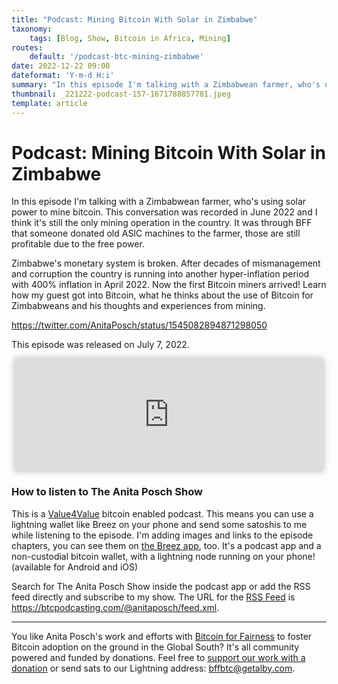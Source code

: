 ```yaml
---
title: "Podcast: Mining Bitcoin With Solar in Zimbabwe"
taxonomy:
    tags: [Blog, Show, Bitcoin in Africa, Mining]
routes:
    default: '/podcast-btc-mining-zimbabwe'
date: 2022-12-22 09:00
dateformat: 'Y-m-d H:i'
summary: "In this episode I'm talking with a Zimbabwean farmer, who's using solar power to mine bitcoin. This conversation was recorded in June 2022 and I think it's still the only mining operation in the country."
thumbnail: _221222-podcast-157-1671788857781.jpeg
template: article
---
```


# Podcast: Mining Bitcoin With Solar in Zimbabwe

In this episode I'm talking with a Zimbabwean farmer, who's using solar power to mine bitcoin. This conversation was recorded in June 2022 and I think it's still the only mining operation in the country. It was through BFF that someone donated old ASIC machines to the farmer, those are still profitable due to the free power.

Zimbabwe's monetary system is broken. After decades of mismanagement and corruption the country is running into another hyper-inflation period with 400% inflation in April 2022. Now the first Bitcoin miners arrived! Learn how my guest got into Bitcoin, what he thinks about the use of Bitcoin for Zimbabweans and his thoughts and experiences from mining.

https://twitter.com/AnitaPosch/status/1545082894871298050

This episode was released on July 7, 2022.

<iframe src="https://www.vodio.fr/frameplay.php?idref=25727&urlref=1" style="border: 0px none; box-shadow: rgba(0, 0, 0, 0.28) 0px 0px 10px; width: calc(100% - 10px); height: 180px; margin-left: 5px; padding: 0;" scrolling="no"></iframe>

### How to listen to The Anita Posch Show

This is a [Value4Value](https://value4value.info) bitcoin enabled podcast. This means you can use a lightning wallet like Breez on your phone and send some satoshis to me while listening to the episode. I'm adding images and links to the episode chapters, you can see them on [the Breez app](https://breez.technology), too. It's a podcast app and a non-custodial bitcoin wallet, with a lightning node running on your phone! (available for Android and iOS)

Search for The Anita Posch Show inside the podcast app or add the RSS feed directly and subscribe to my show. The URL for the [RSS Feed](https://btcpodcasting.com/@anitaposch/feed.xml) is https://btcpodcasting.com/@anitaposch/feed.xml. 

---

You like Anita Posch's work and efforts with [Bitcoin for Fairness](https://bffbtc.org) to foster Bitcoin adoption on the ground in the Global South? It's all community powered and funded by donations. Feel free to [support our work with a donation](https://anita.link/donate) or send sats to our Lightning address: bffbtc@getalby.com.

